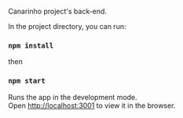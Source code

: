 Canarinho project's back-end.

In the project directory, you can run:

### `npm install`


then

### `npm start`
Runs the app in the development mode.<br>
Open [http://localhost:3001](http://localhost:3001) to view it in the browser.
